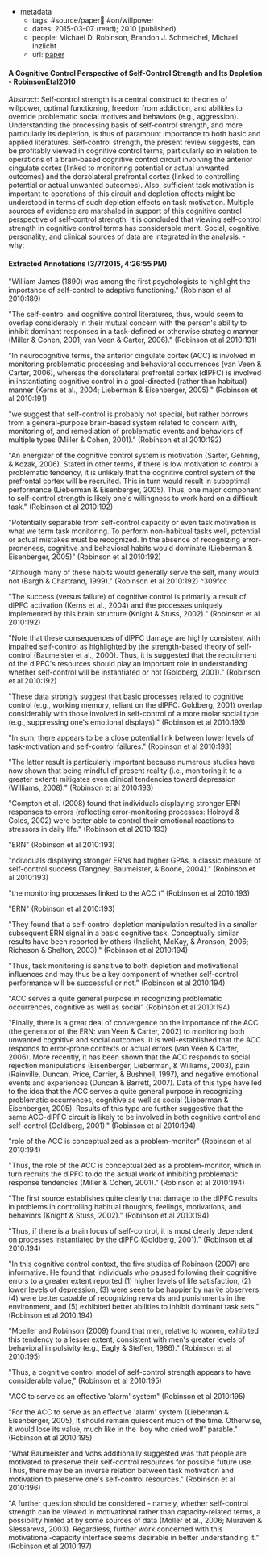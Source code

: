 - metadata
	- tags: #source/paper📑 #on/willpower
	- dates: 2015-03-07 (read); 2010 (published)
	- people: Michael D. Robinson, Brandon J. Schmeichel, Michael Inzlicht
	- url: [paper](https://onlinelibrary.wiley.com/doi/abs/10.1111/j.1751-9004.2009.00244.x)

#### A Cognitive Control Perspective of Self-Control Strength and Its Depletion - RobinsonEtal2010
*Abstract*: Self‐control strength is a central construct to theories of willpower, optimal functioning, freedom from addiction, and abilities to override problematic social motives and behaviors (e.g., aggression). Understanding the processing basis of self‐control strength, and more particularly its depletion, is thus of paramount importance to both basic and applied literatures. Self‐control strength, the present review suggests, can be profitably viewed in cognitive control terms, particularly so in relation to operations of a brain‐based cognitive control circuit involving the anterior cingulate cortex (linked to monitoring potential or actual unwanted outcomes) and the dorsolateral prefrontal cortex (linked to controlling potential or actual unwanted outcomes). Also, sufficient task motivation is important to operations of this circuit and depletion effects might be understood in terms of such depletion effects on task motivation. Multiple sources of evidence are marshaled in support of this cognitive control perspective of self‐control strength. It is concluded that viewing self‐control strength in cognitive control terms has considerable merit. Social, cognitive, personality, and clinical sources of data are integrated in the analysis.
	- why: 

#### Extracted Annotations (3/7/2015, 4:26:55 PM)

"William James (1890) was among the first psychologists to highlight the importance of self-control to adaptive functioning." (Robinson et al 2010:189)

"The self-control and cognitive control literatures, thus, would seem to overlap considerably in their mutual concern with the person's ability to inhibit dominant responses in a task-defined or otherwise strategic manner (Miller & Cohen, 2001; van Veen & Carter, 2006)." (Robinson et al 2010:191)

"In neurocognitive terms, the anterior cingulate cortex (ACC) is involved in monitoring problematic processing and behavioral occurrences (van Veen & Carter, 2006), whereas the dorsolateral prefrontal cortex (dlPFC) is involved in instantiating cognitive control in a goal-directed (rather than habitual) manner (Kerns et al., 2004; Lieberman & Eisenberger, 2005)." (Robinson et al 2010:191)

"we suggest that self-control is probably not special, but rather borrows from a general-purpose brain-based system related to concern with, monitoring of, and remediation of problematic events and behaviors of multiple types (Miller & Cohen, 2001)." (Robinson et al 2010:192)

"An energizer of the cognitive control system is motivation (Sarter, Gehring, & Kozak, 2006). Stated in other terms, if there is low motivation to control a problematic tendency, it is unlikely that the cognitive control system of the prefrontal cortex will be recruited. This in turn would result in suboptimal performance (Lieberman & Eisenberger, 2005). Thus, one major component to self-control strength is likely one's willingness to work hard on a difficult task." (Robinson et al 2010:192)

"Potentially separable from self-control capacity or even task motivation is what we term task monitoring. To perform non-habitual tasks well, potential or actual mistakes must be recognized. In the absence of recognizing error-proneness, cognitive and behavioral habits would dominate (Lieberman & Eisenberger, 2005)" (Robinson et al 2010:192)

"Although many of these habits would generally serve the self, many would not (Bargh & Chartrand, 1999)." (Robinson et al 2010:192) ^309fcc

"The success (versus failure) of cognitive control is primarily a result of dlPFC activation (Kerns et al., 2004) and the processes uniquely implemented by this brain structure (Knight & Stuss, 2002)." (Robinson et al 2010:192)

"Note that these consequences of dlPFC damage are highly consistent with impaired self-control as highlighted by the strength-based theory of self-control (Baumeister et al., 2000). Thus, it is suggested that the recruitment of the dlPFC's resources should play an important role in understanding whether self-control will be instantiated or not (Goldberg, 2001)." (Robinson et al 2010:192)

"These data strongly suggest that basic processes related to cognitive control (e.g., working memory, reliant on the dlPFC: Goldberg, 2001) overlap considerably with those involved in self-control of a more molar social type (e.g., suppressing one's emotional displays)." (Robinson et al 2010:193)

"In sum, there appears to be a close potential link between lower levels of task-motivation and self-control failures." (Robinson et al 2010:193)

"The latter result is particularly important because numerous studies have now shown that being mindful of present reality (i.e., monitoring it to a greater extent) mitigates even clinical tendencies toward depression (Williams, 2008)." (Robinson et al 2010:193)

"Compton et al. (2008) found that individuals displaying stronger ERN responses to errors (reflecting error-monitoring processes: Holroyd & Coles, 2002) were better able to control their emotional reactions to stressors in daily life." (Robinson et al 2010:193)

"ERN" (Robinson et al 2010:193)

"ndividuals displaying stronger ERNs had higher GPAs, a classic measure of self-control success (Tangney, Baumeister, & Boone, 2004)." (Robinson et al 2010:193)

"the monitoring processes linked to the ACC (" (Robinson et al 2010:193)

"ERN" (Robinson et al 2010:193)

"They found that a self-control depletion manipulation resulted in a smaller subsequent ERN signal in a basic cognitive task. Conceptually similar results have been reported by others (Inzlicht, McKay, & Aronson, 2006; Richeson & Shelton, 2003)." (Robinson et al 2010:194)

"Thus, task monitoring is sensitive to both depletion and motivational influences and may thus be a key component of whether self-control performance will be successful or not." (Robinson et al 2010:194)

"ACC serves a quite general purpose in recognizing problematic occurrences, cognitive as well as social" (Robinson et al 2010:194)

"Finally, there is a great deal of convergence on the importance of the ACC (the generator of the ERN: van Veen & Carter, 2002) to monitoring both unwanted cognitive and social outcomes. It is well-established that the ACC responds to error-prone contexts or actual errors (van Veen & Carter, 2006). More recently, it has been shown that the ACC responds to social rejection manipulations (Eisenberger, Lieberman, & Williams, 2003), pain (Rainville, Duncan, Price, Carrier, & Bushnell, 1997), and negative emotional events and experiences (Duncan & Barrett, 2007). Data of this type have led to the idea that the ACC serves a quite general purpose in recognizing problematic occurrences, cognitive as well as social (Lieberman & Eisenberger, 2005). Results of this type are further suggestive that the same ACC-dlPFC circuit is likely to be involved in both cognitive control and self-control (Goldberg, 2001)." (Robinson et al 2010:194)

"role of the ACC is conceptualized as a problem-monitor" (Robinson et al 2010:194)

"Thus, the role of the ACC is conceptualized as a problem-monitor, which in turn recruits the dlPFC to do the actual work of inhibiting problematic response tendencies (Miller & Cohen, 2001)." (Robinson et al 2010:194)

"The first source establishes quite clearly that damage to the dlPFC results in problems in controlling habitual thoughts, feelings, motivations, and behaviors (Knight & Stuss, 2002)." (Robinson et al 2010:194)

"Thus, if there is a brain locus of self-control, it is most clearly dependent on processes instantiated by the dlPFC (Goldberg, 2001)." (Robinson et al 2010:194)

"In this cognitive control context, the five studies of Robinson (2007) are informative. He found that individuals who paused following their cognitive errors to a greater extent reported (1) higher levels of life satisfaction, (2) lower levels of depression, (3) were seen to be happier by naı ̈ve observers, (4) were better capable of recognizing rewards and punishments in the environment, and (5) exhibited better abilities to inhibit dominant task sets." (Robinson et al 2010:194)

"Moeller and Robinson (2009) found that men, relative to women, exhibited this tendency to a lesser extent, consistent with men's greater levels of behavioral impulsivity (e.g., Eagly & Steffen, 1986)." (Robinson et al 2010:195)

"Thus, a cognitive control model of self-control strength appears to have considerable value," (Robinson et al 2010:195)

"ACC to serve as an effective 'alarm' system" (Robinson et al 2010:195)

"For the ACC to serve as an effective 'alarm' system (Lieberman & Eisenberger, 2005), it should remain quiescent much of the time. Otherwise, it would lose its value, much like in the 'boy who cried wolf' parable." (Robinson et al 2010:195)

"What Baumeister and Vohs additionally suggested was that people are motivated to preserve their self-control resources for possible future use. Thus, there may be an inverse relation between task motivation and motivation to preserve one's self-control resources." (Robinson et al 2010:196)

"A further question should be considered - namely, whether self-control strength can be viewed in motivational rather than capacity-related terms, a possibility hinted at by some sources of data (Moller et al., 2006; Muraven & Slessareva, 2003). Regardless, further work concerned with this motivational-capacity interface seems desirable in better understanding it." (Robinson et al 2010:197)